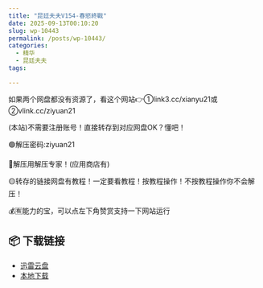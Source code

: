 ```yaml
---
title: "昆廷夫夫V154-春慾終戰"
date: 2025-09-13T00:10:20
slug: wp-10443
permalink: /posts/wp-10443/
categories:
  - 精华
  - 昆廷夫夫
tags:

---
```


如果两个网盘都没有资源了，看这个网站👉①link3.cc/xianyu21或②vlink.cc/ziyuan21

(本站)不需要注册账号！直接转存到对应网盘OK？懂吧！

🟢解压密码:ziyuan21

🔵解压用解压专家！(应用商店有)

🟡转存的链接网盘有教程！一定要看教程！按教程操作！不按教程操作你不会解压！

💰🈶能力的宝，可以点左下角赞赏支持一下网站运行

## 📦 下载链接
- [迅雷云盘](https://blziyuan21.com/pay-download/10443?key=118ac3a1d0&down_id=0)
- [本地下载](https://blziyuan21.com/pay-download/10443?key=118ac3a1d0&down_id=1)

